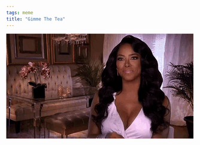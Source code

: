 ```yaml
---
tags: meme
title: "Gimme The Tea"
---
```


![gimmethetea.gif](https://raw.githubusercontent.com/muneer78/muneer78.github.io/master/images/gimmethetea.gif)
